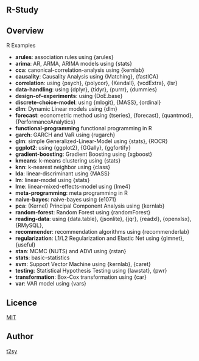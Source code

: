 R-Study
---

## Overview
R Examples

- **arules**: association rules using {arules}
- **arima**: AR, ARMA, ARIMA models using {stats}
- **cca**: canonical-correlation-analysis using {kernlab}
- **causality**: Causality Analysis using {Matching}, {fastICA}
- **correlation**: using {psych}, {polycor}, {Kendall}, {vcdExtra}, {lsr}
- **data-handling**: using {dplyr}, {tidyr}, {purrr}, {dummies}
- **design-of-experiments**: using {DoE.base}
- **discrete-choice-model**: using {mlogit}, {MASS}, {ordinal}
- **dlm**: Dynamic Linear models using {dlm}
- **forecast**: econometric method using {tseries}, {forecast}, {quantmod}, {PerformanceAnalytics}
- **functional-programming** functional programming in R
- **garch**: GARCH and VaR using {rugarch}
- **glm**: simple Generalized-Linear-Model using {stats}, {ROCR}
- **ggplot2**: using {ggplot2}, {GGally}, {ggfortify}
- **gradient-boosting**: Gradient Boosting using {xgboost}
- **kmeans**: k-means clustering using {stats}
- **knn**: k-nearest neighbor using {class}
- **lda**: linear-discriminant using {MASS}
- **lm**: linear-model using {stats}
- **lme**: linear-mixed-effects-model using {lme4}
- **meta-programming**: meta programming in R
- **naive-bayes**: naive-bayes using {e1071}
- **pca**: (Kernel) Principal Component Analysis using {kernlab}
- **random-forest**: Random Forest using {randomForest}
- **reading-data**: using {data.table}, {jsonlite}, {jqr}, {readxl}, {openxlsx}, {RMySQL},
- **recommender**: recommendation algorithms using {recommenderlab}
- **regularization**: L1/L2 Regularization and Elastic Net using {glmnet}, {useful}
- **stan**: MCMC (NUTS) and ADVI using {rstan}
- **stats**: basic-statistics
- **svm**: Support Vector Machine using {kernlab}, {caret}
- **testing**: Statistical Hypothesis Testing using {lawstat}, {pwr}
- **transformation**: Box-Cox transformation using {car}
- **var**: VAR model using {vars}

## Licence
[MIT](http://opensource.org/licenses/MIT)

## Author
[t2sy](https://github.com/fisproject)
